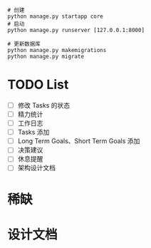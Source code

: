 ```
# 创建
python manage.py startapp core
# 启动
python manage.py runserver [127.0.0.1:8000]

# 更新数据库
python manage.py makemigrations
python manage.py migrate
```
# TODO List
- [ ] 修改 Tasks 的状态
- [ ] 精力统计
- [ ] 工作日志
- [ ] Tasks 添加
- [ ] Long Term Goals、Short Term Goals 添加
- [ ] 决策建议
- [ ] 休息提醒
- [ ] 架构设计文档

# 稀缺

# 设计文档